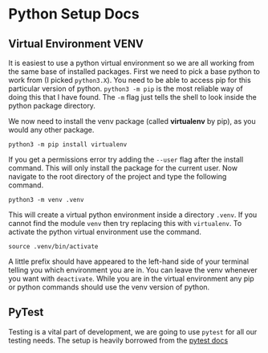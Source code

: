 # Python Setup Docs

## Virtual Environment VENV

It is easiest to use a python virtual environment so we are all working from the same base of installed packages. First we need to pick a base python to work from (I picked `python3.X`). You need to be able to access pip for this particular version of python. `python3 -m pip` is the most reliable way of doing this that I have found. The `-m` flag just tells the shell to look inside the python package directory.

We now need to install the venv package (called **virtualenv** by pip), as you would any other package.

```python3 -m pip install virtualenv```

If you get a permissions error try adding the `--user` flag after the install command. This will only install the package for the current user. Now navigate to the root directory of the project and type the following command.

```python3 -m venv .venv```

This will create a virtual python environment inside a directory `.venv`. If you cannot find the module `venv` then try replacing this with `virtualenv`. To activate the python virtual environment use the command.

```source .venv/bin/activate```

A little prefix should have appeared to the left-hand side of your terminal telling you which environment you are in. You can leave the venv whenever you want with `deactivate`. While you are in the virtual environment any pip or python commands should use the venv version of python.

## PyTest

Testing is a vital part of development, we are going to use `pytest` for all our testing needs. The setup is heavily borrowed from the [pytest docs](https://docs.pytest.org/en/latest/goodpractices.html)